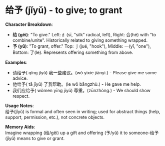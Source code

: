 # **给予 (jǐyǔ) - to give; to grant**

**Character Breakdown**:  
- **给 (gěi)**: "To give." Left: 纟(sī, "silk" radical, left), Right: 合(hé) with "to combine/unite". Historically related to giving something wrapped.  
- **予 (yǔ)**: "To grant, offer." Top: 亅(jué, "hook"), Middle: 一(yī, "one"), Bottom: 了(le). Represents offering something from above.

**Examples**:  
- 请给予( qǐng jǐyǔ) 我一些建议。(wǒ yìxiē jiànyì.) - Please give me some advice.  
- 他给予( tā jǐyǔ) 了我帮助。(le wǒ bāngzhù.) - He gave me help.  
- 我们应给予( wǒmen yīng jǐyǔ) 尊重。(zūnzhòng.) - We should show respect.

**Usage Notes**:  
给予(jǐyǔ) is formal and often seen in writing; used for abstract things (help, support, permission, etc.), not concrete objects.

**Memory Aids**:  
Imagine wrapping (给/gěi) up a gift and offering (予/yǔ) it to someone-给予(jǐyǔ) means to give or grant.